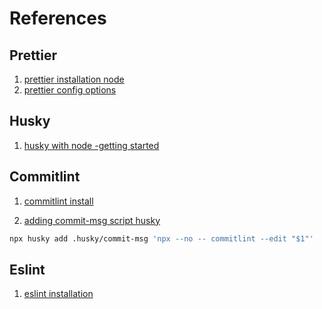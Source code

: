 # References

## Prettier

1. [prettier installation node](https://prettier.io/docs/en/install.html)
2. [prettier config options](https://prettier.io/docs/en/options.html)

## Husky

1. [husky with node -getting started](https://typicode.github.io/husky/getting-started.html)

## Commitlint

1. [commitlint install](https://blog.tericcabrel.com/apply-conventional-commit-style-on-your-project-with-commitlint/)

2. [adding commit-msg script husky](https://typicode.github.io/husky/getting-started.html)

```bash
npx husky add .husky/commit-msg 'npx --no -- commitlint --edit "$1"'
```

## Eslint

1. [eslint installation](https://eslint.org/docs/latest/use/getting-started)

